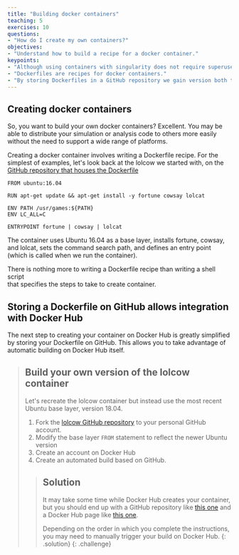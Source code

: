 ```yaml
---
title: "Building docker containers"
teaching: 5
exercises: 10
questions:
- "How do I create my own containers?"
objectives:
- "Understand how to build a recipe for a docker container."
keypoints:
- "Although using containers with singularity does not require superuser privileges, creating containers still does."
- "Dockerfiles are recipes for docker containers."
- "By storing Dockerfiles in a GitHub repository we gain version both tracking and cloud building."
---
```


## Creating docker containers

So, you want to build your own docker containers? Excellent. You may be able
to distribute your simulation or analysis code to others more easily without
the need to support a wide range of platforms.

Creating a docker container involves writing a Dockerfile recipe. For the
simplest of examples, let's look back at the lolcow we started with, on the [GitHub repository that houses the Dockerfile](https://github.com/GodloveD/lolcow/blob/master/Dockerfile)
~~~
FROM ubuntu:16.04

RUN apt-get update && apt-get install -y fortune cowsay lolcat

ENV PATH /usr/games:${PATH}
ENV LC_ALL=C

ENTRYPOINT fortune | cowsay | lolcat
~~~
The container uses Ubuntu 16.04 as a base layer, installs fortune, cowsay, and
lolcat, sets the command search path, and defines an entry point (which is
called when we run the container).

There is nothing more to writing a Dockerfile recipe than writing a shell script  
that specifies the steps to take to create container.

## Storing a Dockerfile on GitHub allows integration with Docker Hub

The next step to creating your container on Docker Hub is greatly simplified by
storing your Dockerfile on GitHub. This allows you to take advantage of
automatic building on Docker Hub itself.

> ## Build your own version of the lolcow container
>
> Let's recreate the lolcow container but instead use the most recent Ubuntu
> base layer, version 18.04.
>
> 1. Fork the [lolcow GitHub repository](https://github.com/GodloveD/lolcow/)
>    to your personal GitHub account.
> 2. Modify the base layer `FROM` statement to reflect the newer Ubuntu version
> 3. Create an account on Docker Hub
> 4. Create an automated build based on GitHub.
>
> > ## Solution
> >
> > It may take some time while Docker Hub creates your container, but you
> > should end up with a GitHub repository like [this one](https://github.com/wdconinc/lolcow)
> > and a Docker Hub page like [this one](https://hub.docker.com/r/wdconinc/lolcow/).
> >
> > Depending on the order in which you complete the instructions, you may need
> > to manually trigger your build on Docker Hub.
> {: .solution}
{: .challenge}
